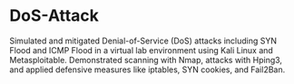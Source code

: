# DoS-Attack
Simulated and mitigated Denial-of-Service (DoS) attacks including SYN Flood and ICMP Flood in a virtual lab environment using Kali Linux and Metasploitable. Demonstrated scanning with Nmap, attacks with Hping3, and applied defensive measures like iptables, SYN cookies, and Fail2Ban.
